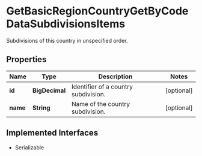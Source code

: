

# GetBasicRegionCountryGetByCodeDataSubdivisionsItems

Subdivisions of this country in unspecified order.

## Properties

Name | Type | Description | Notes
------------ | ------------- | ------------- | -------------
**id** | **BigDecimal** | Identifier of a country subdivision. |  [optional]
**name** | **String** | Name of the country subdivision. |  [optional]


## Implemented Interfaces

* Serializable


